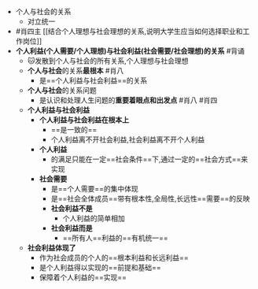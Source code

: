 - 个人与社会的关系
	- 对立统一
- #肖四主 [[结合个人理想与社会理想的关系,说明大学生应当如何选择职业和工作岗位]] 
- **个人利益(个人需要/个人理想)与社会利益(社会需要/社会理想)的关系** #背诵 
	- 🐱发散到个人与社会的所有关系,个人理想与社会理想
	- **个人与社会**的关系**最根本** #肖八
		- 是==个人利益与社会利益==的关系
	- **个人与社会**的关系问题
		- 是认识和处理人生问题的**重要着眼点和出发点** #肖八 #肖四
	- **个人利益与社会利益**
		- **个人利益与社会利益在根本上**
			- ==是一致的==
			- 个人利益离不开社会利益,社会利益离不开个人利益
		- **个人利益**
			- 的满足只能在一定==社会条件==下,通过一定的==社会方式==来实现
		- **社会需要**
			- 是==个人需要==的集中体现
			- 是==社会全体成员==带有根本性,全局性,长远性==需要==的反映
			- **社会利益不是**
				- 个人利益的简单相加
			- **社会利益而是**
				- ==所有人==利益的==有机统一==
	- **社会利益体现了**
		- 作为社会成员的个人的==根本利益和长远利益==
		- 是个人利益得以实现的==前提和基础==
		- 保障着个人利益的==实现==